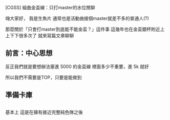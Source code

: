 [CGSS] 組曲金盃線：只打master的水位閒聊

嗨大家好，
我是生魚片
通常也是活動曲接個master就差不多的普通人(?)

那麼關於「只會打master到底能不能金盃？」這件事
這幾年也在金盃銀杯附近上上下下很多次了
就來寫篇文章聊聊

## 前言：中心思想
反正我們就是要想辦法塞進 5000 的金盃線
裡面多少不重要，進 5k 就好

所以我們不需要是TOP，只要是能做到



## 準備卡庫



## 

基本上
這是在擁有接近完整純色隊之後




